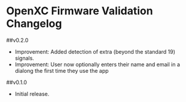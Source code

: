OpenXC Firmware Validation Changelog
==============

##v0.2.0
* Improvement: Added detection of extra (beyond the standard 19) signals.
* Improvement: User now optionally enters their name and email in a dialong the first time they use the app

##v0.1.0
* Initial release.